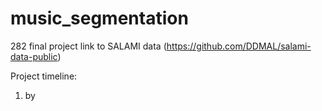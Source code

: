 # music_segmentation
282 final project
link to SALAMI data (https://github.com/DDMAL/salami-data-public)

Project timeline:
1. by 

